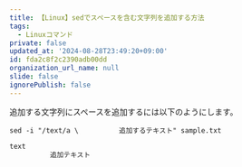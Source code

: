 ```yaml
---
title: 【Linux】sedでスペースを含む文字列を追加する方法
tags:
  - Linuxコマンド
private: false
updated_at: '2024-08-28T23:49:20+09:00'
id: fda2c8f2c2390adb00dd
organization_url_name: null
slide: false
ignorePublish: false
---
```

追加する文字列にスペースを追加するには以下のようにします。  

```terminal
sed -i "/text/a \          追加するテキスト" sample.txt
```

```sample.txt
text
          追加テキスト
```

